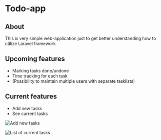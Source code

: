 # Todo-app

## About

This is very simple web-application just to get better understanding how to utilize Laravel framework

## Upcoming features

- Marking tasks done/undone
- Time tracking for each task
- (Possibility to maintain multiple users with separate tasklists)

## Current features

 - Add new tasks
 - See current tasks

![Add new tasks](https://github.com/vuohenmaito/Todo-app/blob/main/ss_task-editor.png?raw=true)

![List of current tasks](https://github.com/vuohenmaito/Todo-app/blob/main/ss_tasklist.png?raw=true)